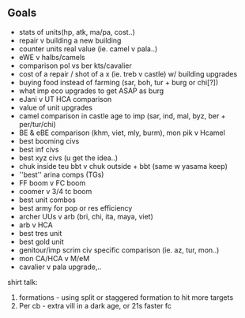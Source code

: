 ## Goals

- stats of units(hp, atk, ma/pa, cost..)
- repair v building a new building
- counter units real value (ie. camel v pala..)
- eWE v halbs/camels
- comparison pol vs ber kts/cavalier
- cost of a repair / shot of a x (ie. treb v castle) w/ building upgrades
- buying food instead of farming (sar, boh, tur + burg or chi[?])
- what imp eco upgrades to get ASAP as burg
- eJani v UT HCA comparison
- value of unit upgrades
- camel comparison in castle age to imp (sar, ind, mal, byz, ber + per/tur/chi)
- BE & eBE comparison (khm, viet, mly, burm), mon pik v Hcamel
- best booming civs
- best inf civs
- best xyz civs (u get the idea..)
- chuk inside teu bbt v chuk outside + bbt (same w yasama keep)
- ''best'' arina comps (TGs)
- FF boom v FC boom
- coomer v 3/4 tc boom
- best unit combos
- best army for pop or res efficiency
- archer UUs v arb (bri, chi, ita, maya, viet)
- arb v HCA
- best tres unit
- best gold unit
- genitour/imp scrim civ specific comparison (ie. az, tur, mon..)
- mon CA/HCA v M/eM
- cavalier v pala upgrade,..

shirt talk: 
1. formations - using split or staggered formation to hit more targets
2. Per cb - extra vill in a dark age, or 21s faster fc
